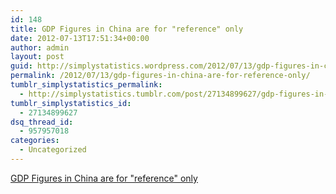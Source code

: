 ```yaml
---
id: 148
title: GDP Figures in China are for "reference" only
date: 2012-07-13T17:51:34+00:00
author: admin
layout: post
guid: http://simplystatistics.wordpress.com/2012/07/13/gdp-figures-in-china-are-for-reference-only
permalink: /2012/07/13/gdp-figures-in-china-are-for-reference-only/
tumblr_simplystatistics_permalink:
  - http://simplystatistics.tumblr.com/post/27134899627/gdp-figures-in-china-are-for-reference-only
tumblr_simplystatistics_id:
  - 27134899627
dsq_thread_id:
  - 957957018
categories:
  - Uncategorized
---
```

[GDP Figures in China are for "reference" only](http://www.npr.org/2012/07/13/156710844/chinas-economy-slows-to-3-year-low)
